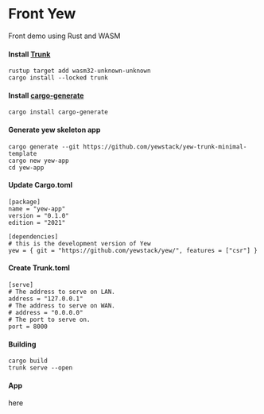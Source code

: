 # Front Yew

Front demo using Rust and WASM

#### Install [Trunk](https://trunkrs.dev/)

```Script
rustup target add wasm32-unknown-unknown
cargo install --locked trunk
```

#### Install [cargo-generate](https://github.com/cargo-generate/cargo-generate)

```Script
cargo install cargo-generate
```

#### Generate yew skeleton app

```Script
cargo generate --git https://github.com/yewstack/yew-trunk-minimal-template
cargo new yew-app
cd yew-app
```

#### Update Cargo.toml

```Script
[package]
name = "yew-app"
version = "0.1.0"
edition = "2021"

[dependencies]
# this is the development version of Yew
yew = { git = "https://github.com/yewstack/yew/", features = ["csr"] }
```

#### Create Trunk.toml

```Script
[serve]
# The address to serve on LAN.
address = "127.0.0.1"
# The address to serve on WAN.
# address = "0.0.0.0"
# The port to serve on.
port = 8000
```

#### Building

```
cargo build
trunk serve --open
```

#### App

here
